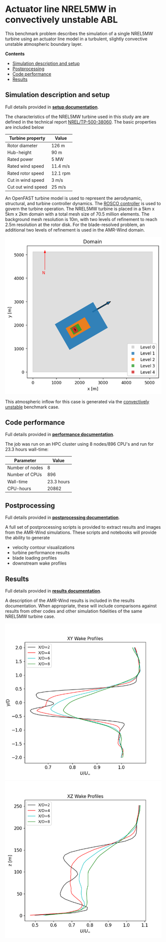 <!-- This file is automatically compiled into the website. Please copy linked files into .website_src/ paths to enable website rendering -->

# Actuator line NREL5MW in convectively unstable ABL 

This benchmark problem describes the simulation of a single NREL5MW turbine using an actuator line model in a turbulent, slightly convective unstable atmospheric boundary layer.

**Contents**

- [Simulation description and setup](#simulation-description-and-setup)
- [Postprocessing](#postprocessing)
- [Code performance](#code-performance)
- [Results](#results)

## Simulation description and setup

Full details provided in [**setup documentation**](setup/README.md).

The characteristics of the NREL5MW turbine used in this study are are defined in the technical report [NREL/TP-500-38060](https://www.nrel.gov/docs/fy09osti/38060.pdf).  The basic properties are included below

| Turbine property | Value |
| ---              | ---   |
| Rotor diameter   | 126 m |
| Hub-height       | 90 m  |
| Rated power      | 5 MW  |
| Rated wind speed  | 11.4 m/s |
| Rated rotor speed | 12.1 rpm |
| Cut in wind speed | 3 m/s |
| Cut out wind speed | 25 m/s |

An OpenFAST turbine model is used to represent the aerodynamic, structural, and turbine controller dynamics.  The [ROSCO controller](https://github.com/NREL/ROSCO) is used to govern the turbine operation.  The NREL5MW turbine is placed in a 5km x 5km x 2km domain with a total mesh size of 70.5 million elements.  The background mesh resolution is 10m, with two levels of refinement to reach 2.5m resolution at the rotor disk.  For the blade-resolved problem, an additional two levels of refinement is used in the AMR-Wind domain.

![](results/images/NREL5MW_domain.png)

This atmospheric inflow for this case is generated via the [convectively unstable](../../atmospheric_boundary_layer/convective_abl_nrel5mw/) benchmark case.


## Code performance

Full details provided in [**performance documentation**](performance/README.md).

The job was run on an HPC cluster using 8 nodes/896 CPU's and run for 23.3 hours wall-time:

| Parameter       | Value |
|---              |---  |
| Number of nodes | 8   |
| Number of CPUs  | 896 |
| Wall-time       | 23.3 hours|
| CPU-hours       | 20862     | 

## Postprocessing

Full details provided in [**postprocessing documentation**](postprocessing/README.md).

A full set of postprocessing scripts is provided to extract results and images from the AMR-Wind simulations.  These scripts and notebooks will provide the ability to generate
- velocity contour visualizations
- turbine performance results
- blade loading profiles
- downstream wake profiles

## Results

Full details provided in [**results documentation**](results/README.md).

A description of the AMR-Wind results is included in the results documentation.  When appropriate, these will include comparisons against results from other codes and other simulation fidelities of the same NREL5MW turbine case.

![Hub-height XY wake profile](results/images/WakeProfile_XY_300_900.png)
![XZ wake profile](results/images/WakeProfile_XZ_300_900.png)
